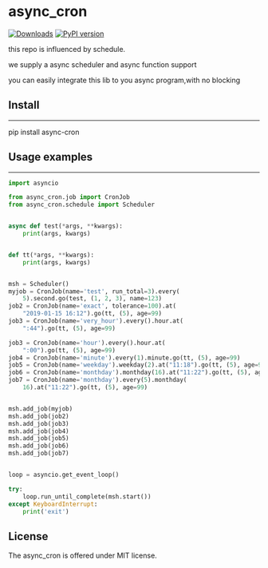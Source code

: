 # async_cron
[![Downloads](https://pepy.tech/badge/async_cron)](https://pepy.tech/project/async_cron)
[![PyPI version](https://badge.fury.io/py/async_cron.svg)](https://badge.fury.io/py/async_cron)

this repo is influenced by schedule.

we supply a async scheduler and async function support

you can easily integrate this lib to you async program,with no blocking

## Install

--------------

pip install async-cron

## Usage examples

--------------


```python
import asyncio

from async_cron.job import CronJob
from async_cron.schedule import Scheduler


async def test(*args, **kwargs):
    print(args, kwargs)


def tt(*args, **kwargs):
    print(args, kwargs)


msh = Scheduler()
myjob = CronJob(name='test', run_total=3).every(
    5).second.go(test, (1, 2, 3), name=123)
job2 = CronJob(name='exact', tolerance=100).at(
    "2019-01-15 16:12").go(tt, (5), age=99)
job3 = CronJob(name='very_hour').every().hour.at(
    ":44").go(tt, (5), age=99)

job3 = CronJob(name='hour').every().hour.at(
    ":00").go(tt, (5), age=99)
job4 = CronJob(name='minute').every(1).minute.go(tt, (5), age=99)
job5 = CronJob(name='weekday').weekday(2).at("11:18").go(tt, (5), age=99)
job6 = CronJob(name='monthday').monthday(16).at("11:22").go(tt, (5), age=99)
job7 = CronJob(name='monthday').every(5).monthday(
    16).at("11:22").go(tt, (5), age=99)


msh.add_job(myjob)
msh.add_job(job2)
msh.add_job(job3)
msh.add_job(job4)
msh.add_job(job5)
msh.add_job(job6)
msh.add_job(job7)


loop = asyncio.get_event_loop()

try:
    loop.run_until_complete(msh.start())
except KeyboardInterrupt:
    print('exit')
```

License
-------

The async_cron is offered under MIT license.
